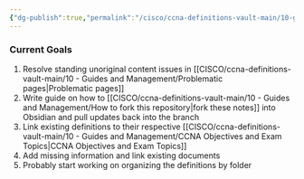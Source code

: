 ```yaml
---
{"dg-publish":true,"permalink":"/cisco/ccna-definitions-vault-main/10-guides-and-management/current-goals/"}
---
```


### Current Goals
1. Resolve standing unoriginal content issues in [[CISCO/ccna-definitions-vault-main/10 - Guides and Management/Problematic pages\|Problematic pages]]
2. Write guide on how to [[CISCO/ccna-definitions-vault-main/10 - Guides and Management/How to fork this repository\|fork these notes]] into Obsidian and pull updates back into the branch
3. Link existing definitions to their respective [[CISCO/ccna-definitions-vault-main/10 - Guides and Management/CCNA Objectives and Exam Topics\|CCNA Objectives and Exam Topics]]
4. Add missing information and link existing documents
5. Probably start working on organizing the definitions by folder
